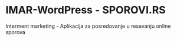 # IMAR-WordPress - SPOROVI.RS
Interment marketing - Aplikacija za posredovanje u resavanju online sporova
